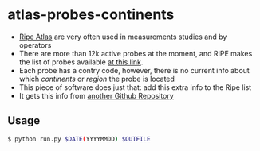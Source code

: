 # atlas-probes-continents


   * [Ripe Atlas](https://atlas.ripe.net) are very often used in measurements studies and by operators
   * There are more than 12k active probes at the  moment, and RIPE makes the list of probes available [at this link](https://ftp.ripe.net/ripe/atlas/probes/archive/).
   * Each probe has a contry code, however, there is no current info about which *continents* or *region* the probe is located
   * This piece of software does just that: add this extra info to the Ripe list
   * It gets this info from [another Github Repository](https://github.com/lukes/ISO-3166-Countries-with-Regional-Codes)
   
   
 ## Usage
 
 ```bash 
 $ python run.py $DATE(YYYYMMDD) $OUTFILE
```